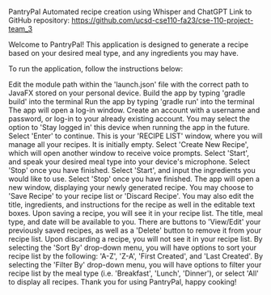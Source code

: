 PantryPal Automated recipe creation using Whisper and ChatGPT Link to GitHub repository: https://github.com/ucsd-cse110-fa23/cse-110-project-team_3

Welcome to PantryPal! This application is designed to generate a recipe based on your desired meal type, and any ingredients you may have.

To run the application, follow the instructions below:

Edit the module path within the 'launch.json' file with the correct path to JavaFX stored on your personal device.
Build the app by typing 'gradle build' into the terminal
Run the app by typing 'gradle run' into the terminal
The app will open a log-in window. Create an account with a username and password, or log-in to your already existing account. You may select the option to 'Stay logged in' this device when running the app in the future. Select 'Enter' to continue.
This is your 'RECIPE LIST' window, where you will manage all your recipes. It is initially empty.
Select 'Create New Recipe', which will open another window to receive voice prompts.
Select 'Start', and speak your desired meal type into your device's microphone. Select 'Stop' once you have finished.
Select 'Start', and input the ingredients you would like to use. Select 'Stop' once you have finished.
The app will open a new window, displaying your newly generated recipe. You may choose to 'Save Recipe' to your recipe list or 'Discard Recipe'. You may also edit the title, ingredients, and instructions for the recipe as well in the editable text boxes.
Upon saving a recipe, you will see it in your recipe list. The title, meal type, and date will be available to you. There are buttons to 'View/Edit' your previously saved recipes, as well as a 'Delete' button to remove it from your recipe list.
Upon discarding a recipe, you will not see it in your recipe list.
By selecting the 'Sort By' drop-down menu, you will have options to sort your recipe list by the following: 'A-Z', 'Z-A', 'First Created', and 'Last Created'.
By selecting the 'Filter By' drop-down menu, you will have options to filter your recipe list by the meal type (i.e. 'Breakfast', 'Lunch', 'Dinner'), or select 'All' to display all recipes.
Thank you for using PantryPal, happy cooking!
